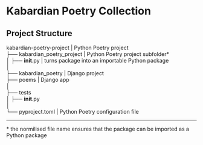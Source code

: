 # Kabardian Poetry Collection

## Project Structure


kabardian-poetry-project | Python Poetry project  <br>
├── kabardian_poetry_project | Python Poetry project subfolder* <br>
│   ├── __init__.py | turns package into an importable Python package <br> 
│<br>
├── kabardian_poetry | Django project <br>
├── poems | Django app <br>
│ <br>
├── tests <br>
│   ├── __init__.py <br>
│<br>
└── pyproject.toml | Python Poetry configuration file <br>

<hr>
* the normilised file name ensures that the package can be imported as a Python package